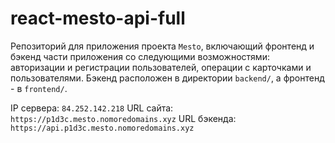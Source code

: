 # react-mesto-api-full
Репозиторий для приложения проекта `Mesto`, включающий фронтенд и бэкенд части приложения со следующими возможностями: авторизации и регистрации пользователей, операции с карточками и пользователями. Бэкенд расположен в директории `backend/`, а фронтенд - в `frontend/`. 
  
IP сервера: `84.252.142.218`
URL сайта: `https://p1d3c.mesto.nomoredomains.xyz`
URL бэкенда: `https://api.p1d3c.mesto.nomoredomains.xyz`
